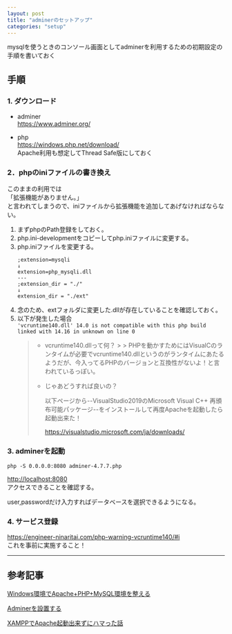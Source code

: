 ```yaml
---
layout: post
title: "adminerのセットアップ"
categories: "setup"
---
```


mysqlを使うときのコンソール画面としてadminerを利用するための初期設定の手順を書いておく


## 手順

### 1. ダウンロード

- adminer  
  <https://www.adminer.org/>

- php  
  <https://windows.php.net/download/>  
  Apache利用も想定してThread Safe版にしておく

### 2．phpのiniファイルの書き換え

このままの利用では  
「拡張機能がありません。」  
と言われてしまうので、iniファイルから拡張機能を追加してあげなければならない。

1. まずphpのPath登録をしておく。
2. php.ini-developmentをコピーしてphp.iniファイルに変更する。
3. php.iniファイルを変更する。
    ```
    ;extension=mysqli
    ↓
    extension=php_mysqli.dll
    ---
    ;extension_dir = "./"
    ↓
    extension_dir = "./ext"
    ```
4. 念のため、extフォルダに変更した.dllが存在していることを確認しておく。
5. 以下が発生した場合<br/>
   `'vcruntime140.dll' 14.0 is not compatible with this php build linked with 14.16 in unknown on line 0`
   > - vcruntime140.dllって何？
       >
       >   PHPを動かすためにはVisualCのランタイムが必要でvcruntime140.dllというのがランタイムにあたるようだが、今入ってるPHPのバージョンと互換性がないよ！と言われているっぽい。
   >
   >- じゃあどうすれば良いの？
      >
      >   以下ページから--VisualStudio2019のMicrosoft Visual C++ 再頒布可能パッケージ--をインストールして再度Apacheを起動したら起動出来た！
      >
      >   <https://visualstudio.microsoft.com/ja/downloads/>

### 3. adminerを起動

`php -S 0.0.0.0:8080 adminer-4.7.7.php`

<http://localhost:8080>  
アクセスできることを確認する。

user,passwordだけ入力すればデータベースを選択できるようになる。

### 4. サービス登録

<https://engineer-ninaritai.com/php-warning-vcruntime140/#i>  
これを事前に実施すること！

---

## 参考記事

[Windows環境でApache+PHP+MySQL環境を整える](http://kurowasi2525.hatenablog.com/entry/2017/02/16/203233)

[Adminerを設置する](https://qiita.com/nissuk/items/2b1aee7f81f351c7ab05)

[XAMPPでApache起動出来ずにハマった話](https://qiita.com/ricchan_k/items/5b05851a351d3d590f34)
